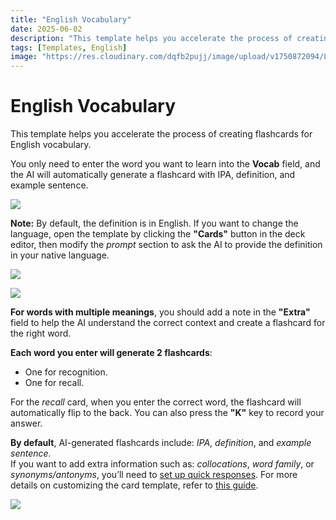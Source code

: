 ```yaml
---
title: "English Vocabulary"
date: 2025-06-02
description: "This template helps you accelerate the process of creating flashcards for English vocabulary. You only need to enter the word you want to learn into the Vocab field, and the AI will automatically generate a flashcard with IPA, definition, and example sentence."
tags: [Templates, English]
image: "https://res.cloudinary.com/dqfb2pujj/image/upload/v1750872094/Langki/j5nfqgtm6bpxuev93ztl.png"
---
```


# English Vocabulary

This template helps you accelerate the process of creating flashcards for English vocabulary.

<!--truncate-->

You only need to enter the word you want to learn into the **Vocab** field, and the AI will automatically generate a flashcard with IPA, definition, and example sentence.

![](https://res.cloudinary.com/dqfb2pujj/image/upload/v1750875212/Langki/wjsy7ddljsljzzsah1tx.gif)

**Note:** By default, the definition is in English. If you want to change the language, open the template by clicking the **"Cards"** button in the deck editor, then modify the _prompt_ section to ask the AI to provide the definition in your native language.

![](https://res.cloudinary.com/dqfb2pujj/image/upload/v1750492139/Langki/wpl2vsguarqindjfryqj.png)

![](https://res.cloudinary.com/dqfb2pujj/image/upload/v1750872270/Langki/ecxo8hahpnowhnaursgq.png)

**For words with multiple meanings**, you should add a note in the **"Extra"** field to help the AI understand the correct context and create a flashcard for the right word.

**Each word you enter will generate 2 flashcards**:

- One for recognition.
- One for recall.

For the _recall_ card, when you enter the correct word, the flashcard will automatically flip to the back. You can also press the **"K"** key to record your answer.

**By default**, AI-generated flashcards include: _IPA_, _definition_, and _example sentence_.  
If you want to add extra information such as: _collocations_, _word family_, or _synonyms/antonyms_, you’ll need to [set up quick responses](https://langki.net/docs/langki_configuration#suggested-responses). For more details on customizing the card template, refer to [this guide](https://langki.net/docs/langki_configuration).

![](https://res.cloudinary.com/dqfb2pujj/image/upload/v1750872639/Langki/hulrrhol6ol6nyoii1ia.png)
